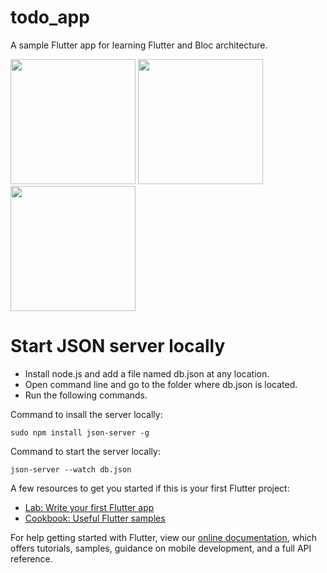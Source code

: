 # todo_app

A sample Flutter app for learning Flutter and Bloc architecture.

<img src="https://user-images.githubusercontent.com/40592187/170837897-e0b5bfc0-5d05-4eee-b1ac-1deae2ebd24e.png" width="200"> <img src="https://user-images.githubusercontent.com/40592187/170837934-f9b31490-4f8c-48b8-8c5c-071b7b4be895.png" width="200"> <img src="https://user-images.githubusercontent.com/40592187/170837957-ec8ac747-5330-43a7-8b2a-e02546df351e.png" width="200">

# Start JSON server locally
- Install node.js and add a file named db.json at any location.
- Open command line and go to the folder where db.json is located.
- Run the following commands.

Command to insall the server locally:
```
sudo npm install json-server -g
```
Command to start the server locally:
```
json-server --watch db.json
```


A few resources to get you started if this is your first Flutter project:

- [Lab: Write your first Flutter app](https://flutter.dev/docs/get-started/codelab)
- [Cookbook: Useful Flutter samples](https://flutter.dev/docs/cookbook)

For help getting started with Flutter, view our
[online documentation](https://flutter.dev/docs), which offers tutorials,
samples, guidance on mobile development, and a full API reference.
